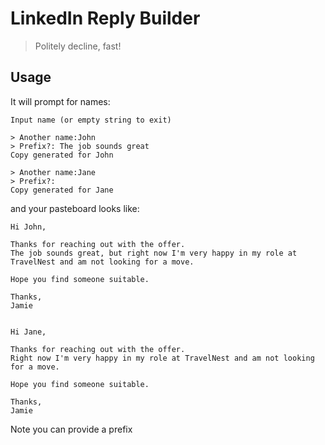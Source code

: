 # LinkedIn Reply Builder

> Politely decline, fast!

## Usage

It will prompt for names:

```
Input name (or empty string to exit)

> Another name:John
> Prefix?: The job sounds great
Copy generated for John

> Another name:Jane
> Prefix?: 
Copy generated for Jane
```

and your pasteboard looks like:

```
Hi John,

Thanks for reaching out with the offer.
The job sounds great, but right now I'm very happy in my role at TravelNest and am not looking for a move.

Hope you find someone suitable.

Thanks,
Jamie


Hi Jane,

Thanks for reaching out with the offer. 
Right now I'm very happy in my role at TravelNest and am not looking for a move.

Hope you find someone suitable.

Thanks,
Jamie
```

Note you can provide a prefix 
